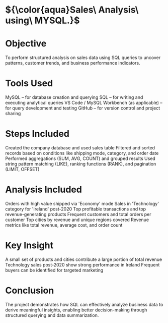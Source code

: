 # ${\color{aqua}Sales\ Analysis\ using\ MYSQL.}$ 

# Objective
To perform structured analysis on sales data using SQL queries to uncover patterns, customer trends, and business performance indicators.

# Tools Used
MySQL – for database creation and querying
SQL – for writing and executing analytical queries
VS Code / MySQL Workbench (as applicable) – for query development and testing
GitHub – for version control and project sharing

# Steps Included
Created the company database and used sales table
Filtered and sorted records based on conditions like shipping mode, category, and order date
Performed aggregations (SUM, AVG, COUNT) and grouped results
Used string pattern matching (LIKE), ranking functions (RANK), and pagination (LIMIT, OFFSET)

# Analysis Included
Orders with high value shipped via 'Economy' mode
Sales in 'Technology' category for 'Ireland' post-2020
Top profitable transactions and top revenue-generating products
Frequent customers and total orders per customer
Top cities by revenue and unique regions covered
Revenue metrics like total revenue, average cost, and order count

# Key Insight
A small set of products and cities contribute a large portion of total revenue
Technology sales post-2020 show strong performance in Ireland
Frequent buyers can be identified for targeted marketing

# Conclusion
The project demonstrates how SQL can effectively analyze business data to derive meaningful insights, enabling better decision-making through structured querying and data summarization.
